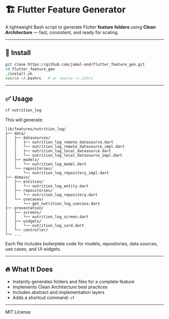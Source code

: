 # 🏗️ Flutter Feature Generator

A lightweight Bash script to generate Flutter **feature folders** using **Clean Architecture** — fast, consistent, and ready for scaling.

---

## 🚀 Install

```bash
git clone https://github.com/jamal-and/flutter_feature_gen.git
cd flutter_feature_gen
./install.sh
source ~/.bashrc   # or source ~/.zshrc
```

---

## ✅ Usage

```bash
cf nutrition_log
```

This will generate:

```
lib/features/nutrition_log/
├── data/
│   ├── datasources/
│   │   ├── nutrition_log_remote_datasource.dart
│   │   └── nutrition_log_remote_datasource_impl.dart
│   │   ├── nutrition_log_local_datasource.dart
│   │   └── nutrition_log_local_datasource_impl.dart
│   ├── models/
│   │   └── nutrition_log_model.dart
│   └── repositories/
│       └── nutrition_log_repository_impl.dart
├── domain/
│   ├── entities/
│   │   └── nutrition_log_entity.dart
│   ├── repositories/
│   │   └── nutrition_log_repository.dart
│   └── usecases/
│       └── get_nutrition_log_usecase.dart
├── presentation/
│   ├── screens/
│   │   └── nutrition_log_screen.dart
│   ├── widgets/
│   │   └── nutrition_log_card.dart
│   └── controller/
└── ...
```

Each file includes boilerplate code for models, repositories, data sources, use cases, and UI widgets.

---

## 🔥 What It Does

- Instantly generates folders and files for a complete feature
- Implements Clean Architecture best practices
- Includes abstract and implementation layers
- Adds a shortcut command: `cf`

---

MIT License
